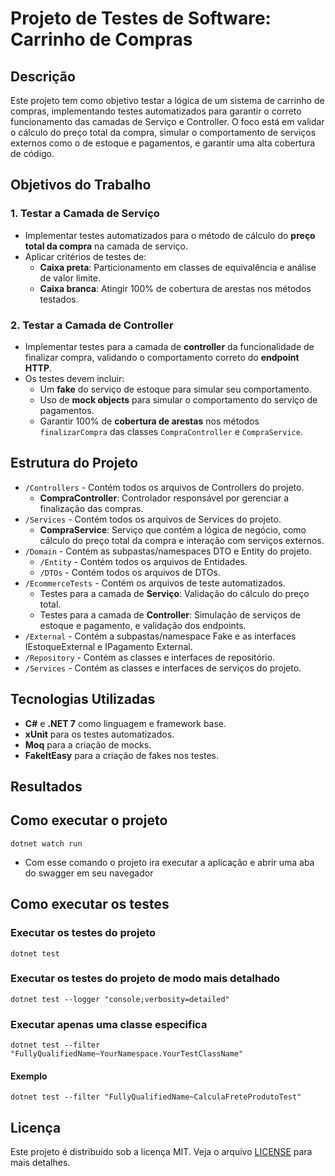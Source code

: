 # Projeto de Testes de Software: Carrinho de Compras

## Descrição
Este projeto tem como objetivo testar a lógica de um sistema de carrinho de compras, implementando testes automatizados para garantir o correto funcionamento das camadas de Serviço e Controller. O foco está em validar o cálculo do preço total da compra, simular o comportamento de serviços externos como o de estoque e pagamentos, e garantir uma alta cobertura de código.

## Objetivos do Trabalho

### 1. Testar a Camada de Serviço
- Implementar testes automatizados para o método de cálculo do **preço total da compra** na camada de serviço.
- Aplicar critérios de testes de:
  - **Caixa preta**: Particionamento em classes de equivalência e análise de valor limite.
  - **Caixa branca**: Atingir 100% de cobertura de arestas nos métodos testados.

### 2. Testar a Camada de Controller
- Implementar testes para a camada de **controller** da funcionalidade de finalizar compra, validando o comportamento correto do **endpoint HTTP**.
- Os testes devem incluir:
  - Um **fake** do serviço de estoque para simular seu comportamento.
  - Uso de **mock objects** para simular o comportamento do serviço de pagamentos.
  - Garantir 100% de **cobertura de arestas** nos métodos `finalizarCompra` das classes `CompraController` e `CompraService`.

## Estrutura do Projeto

- `/Controllers` - Contém todos os arquivos de Controllers do projeto.
  - **CompraController**: Controlador responsável por gerenciar a finalização das compras.
- `/Services` - Contém todos os arquivos de Services do projeto.
  - **CompraService**: Serviço que contém a lógica de negócio, como cálculo do preço total da compra e interação com serviços externos.
- `/Domain` - Contém as subpastas/namespaces DTO e Entity do projeto.
   - `/Entity` - Contém todos os arquivos de Entidades.
   - `/DTOs` - Contém todos os arquivos de DTOs.
- `/EcommerceTests` - Contém os arquivos de teste automatizados.
  - Testes para a camada de **Serviço**: Validação do cálculo do preço total.
  - Testes para a camada de **Controller**: Simulação de serviços de estoque e pagamento, e validação dos endpoints.
- `/External` - Contém a subpastas/namespace Fake e as interfaces IEstoqueExternal e IPagamento External.
- `/Repository` - Contém as classes e interfaces de repositório.
- `/Services` - Contém as classes e interfaces de serviços do projeto.

## Tecnologias Utilizadas
- **C#** e **.NET 7** como linguagem e framework base.
- **xUnit** para os testes automatizados.
- **Moq** para a criação de mocks.
- **FakeItEasy** para a criação de fakes nos testes.

## Resultados

## Como executar o projeto
``
dotnet watch run
``
- Com esse comando o projeto ira executar a aplicação e abrir uma aba do swagger em seu navegador

## Como executar os testes

### Executar os testes do projeto
``
dotnet test
``
### Executar os testes do projeto de modo mais detalhado
``
dotnet test --logger "console;verbosity=detailed"
``
### Executar apenas uma classe especifica
```
dotnet test --filter "FullyQualifiedName~YourNamespace.YourTestClassName"
```
#### Exemplo
```
dotnet test --filter "FullyQualifiedName~CalculaFreteProdutoTest"
```

## Licença
Este projeto é distribuído sob a licença MIT. Veja o arquivo [LICENSE](LICENSE) para mais detalhes.
